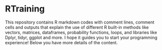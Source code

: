 # RTraining
This repository contains R markdown codes with comment lines, comment cells and outputs that explain the use of different R built-in methods like vectors, matrices, dataframes, probability functions, loops, and libraries like Dplyr, tidyr, ggplot and more. I hope it guides you to start your programming experience! Below you have more details of the content.
